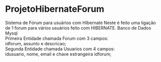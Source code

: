 # ProjetoHibernateForum
Sistema de Fórum para usuários com HIbernate
Neste é feito uma ligação de 1 forum para vários usuários feito com HIBERNATE.
Banco de Dados Mysql <br>
Primeira Entidade chamada Forum com  3 campos:<br>
idforum, assunto e descricao;<br>
Segunda Entidade chamada Usuarios com 4 campos:<br>
idusuario, nome, email e chave estrangeira idforum;
